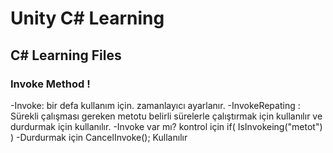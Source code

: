 # Unity C# Learning
## C# Learning Files


### Invoke Method !

-Invoke: bir defa kullanım için. zamanlayıcı ayarlanır.
-InvokeRepating : Sürekli çalışması gereken metotu belirli sürelerle çalıştırmak için kullanılır ve durdurmak için kullanılır.
-Invoke var mı? kontrol için if( IsInvokeing("metot") )
-Durdurmak için CancelInvoke(); Kullanılır